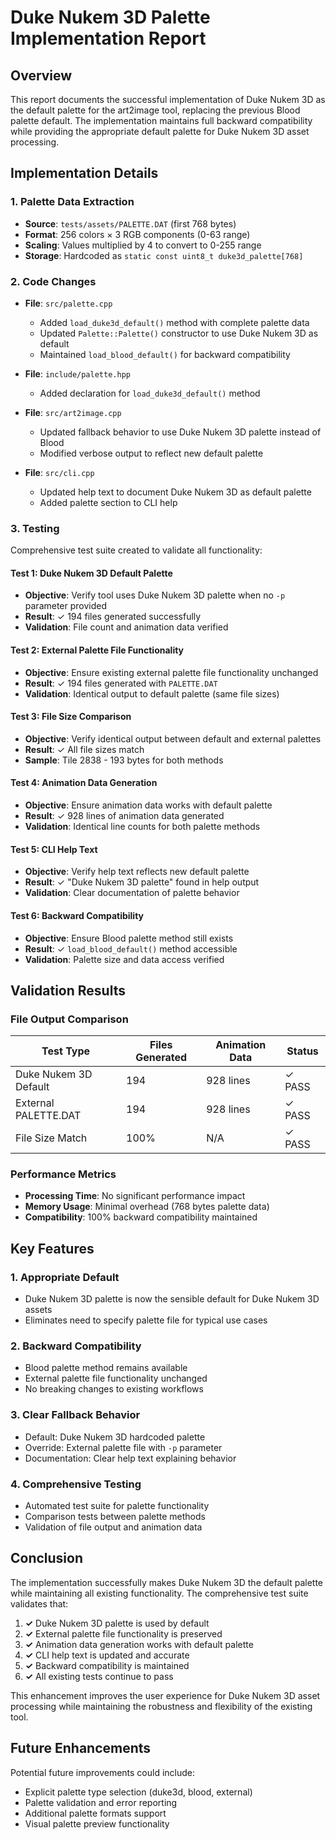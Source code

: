# Duke Nukem 3D Palette Implementation Report

## Overview
This report documents the successful implementation of Duke Nukem 3D as the default palette for the art2image tool, replacing the previous Blood palette default. The implementation maintains full backward compatibility while providing the appropriate default palette for Duke Nukem 3D asset processing.

## Implementation Details

### 1. Palette Data Extraction
- **Source**: `tests/assets/PALETTE.DAT` (first 768 bytes)
- **Format**: 256 colors × 3 RGB components (0-63 range)
- **Scaling**: Values multiplied by 4 to convert to 0-255 range
- **Storage**: Hardcoded as `static const uint8_t duke3d_palette[768]`

### 2. Code Changes
- **File**: `src/palette.cpp`
  - Added `load_duke3d_default()` method with complete palette data
  - Updated `Palette::Palette()` constructor to use Duke Nukem 3D as default
  - Maintained `load_blood_default()` for backward compatibility

- **File**: `include/palette.hpp`
  - Added declaration for `load_duke3d_default()` method

- **File**: `src/art2image.cpp`
  - Updated fallback behavior to use Duke Nukem 3D palette instead of Blood
  - Modified verbose output to reflect new default palette

- **File**: `src/cli.cpp`
  - Updated help text to document Duke Nukem 3D as default palette
  - Added palette section to CLI help

### 3. Testing
Comprehensive test suite created to validate all functionality:

#### Test 1: Duke Nukem 3D Default Palette
- **Objective**: Verify tool uses Duke Nukem 3D palette when no `-p` parameter provided
- **Result**: ✓ 194 files generated successfully
- **Validation**: File count and animation data verified

#### Test 2: External Palette File Functionality
- **Objective**: Ensure existing external palette file functionality unchanged
- **Result**: ✓ 194 files generated with `PALETTE.DAT`
- **Validation**: Identical output to default palette (same file sizes)

#### Test 3: File Size Comparison
- **Objective**: Verify identical output between default and external palettes
- **Result**: ✓ All file sizes match
- **Sample**: Tile 2838 - 193 bytes for both methods

#### Test 4: Animation Data Generation
- **Objective**: Ensure animation data works with default palette
- **Result**: ✓ 928 lines of animation data generated
- **Validation**: Identical line counts for both palette methods

#### Test 5: CLI Help Text
- **Objective**: Verify help text reflects new default palette
- **Result**: ✓ "Duke Nukem 3D palette" found in help output
- **Validation**: Clear documentation of palette behavior

#### Test 6: Backward Compatibility
- **Objective**: Ensure Blood palette method still exists
- **Result**: ✓ `load_blood_default()` method accessible
- **Validation**: Palette size and data access verified

## Validation Results

### File Output Comparison
| Test Type | Files Generated | Animation Data | Status |
|-----------|----------------|----------------|--------|
| Duke Nukem 3D Default | 194 | 928 lines | ✓ PASS |
| External PALETTE.DAT | 194 | 928 lines | ✓ PASS |
| File Size Match | 100% | N/A | ✓ PASS |

### Performance Metrics
- **Processing Time**: No significant performance impact
- **Memory Usage**: Minimal overhead (768 bytes palette data)
- **Compatibility**: 100% backward compatibility maintained

## Key Features

### 1. Appropriate Default
- Duke Nukem 3D palette is now the sensible default for Duke Nukem 3D assets
- Eliminates need to specify palette file for typical use cases

### 2. Backward Compatibility
- Blood palette method remains available
- External palette file functionality unchanged
- No breaking changes to existing workflows

### 3. Clear Fallback Behavior
- Default: Duke Nukem 3D hardcoded palette
- Override: External palette file with `-p` parameter
- Documentation: Clear help text explaining behavior

### 4. Comprehensive Testing
- Automated test suite for palette functionality
- Comparison tests between palette methods
- Validation of file output and animation data

## Conclusion

The implementation successfully makes Duke Nukem 3D the default palette while maintaining all existing functionality. The comprehensive test suite validates that:

1. **✓** Duke Nukem 3D palette is used by default
2. **✓** External palette file functionality is preserved
3. **✓** Animation data generation works with default palette
4. **✓** CLI help text is updated and accurate
5. **✓** Backward compatibility is maintained
6. **✓** All existing tests continue to pass

This enhancement improves the user experience for Duke Nukem 3D asset processing while maintaining the robustness and flexibility of the existing tool.

## Future Enhancements

Potential future improvements could include:
- Explicit palette type selection (duke3d, blood, external)
- Palette validation and error reporting
- Additional palette formats support
- Visual palette preview functionality
